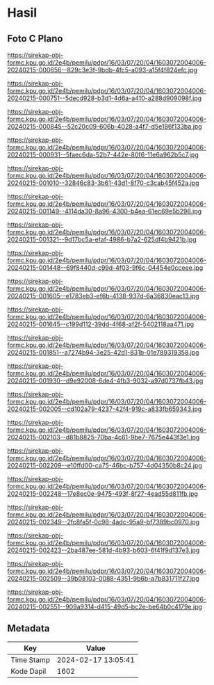 # Hasil

## Foto C Plano

https://sirekap-obj-formc.kpu.go.id/2e4b/pemilu/pdpr/16/03/07/20/04/1603072004006-20240215-000656--829c3e3f-9bdb-4fc5-a093-a15f4f824efc.jpg

https://sirekap-obj-formc.kpu.go.id/2e4b/pemilu/pdpr/16/03/07/20/04/1603072004006-20240215-000751--5decd928-b3d1-4d6a-a410-a288d909098f.jpg

https://sirekap-obj-formc.kpu.go.id/2e4b/pemilu/pdpr/16/03/07/20/04/1603072004006-20240215-000845--52c20c09-606b-4028-a4f7-d5e186f133ba.jpg

https://sirekap-obj-formc.kpu.go.id/2e4b/pemilu/pdpr/16/03/07/20/04/1603072004006-20240215-000931--5faec6da-52b7-442e-80f6-11e6a962b5c7.jpg

https://sirekap-obj-formc.kpu.go.id/2e4b/pemilu/pdpr/16/03/07/20/04/1603072004006-20240215-001010--32846c83-3b61-43d1-8f70-c3cab45f452a.jpg

https://sirekap-obj-formc.kpu.go.id/2e4b/pemilu/pdpr/16/03/07/20/04/1603072004006-20240215-001149--4114da30-8a96-4300-b4ea-61ec69e5b296.jpg

https://sirekap-obj-formc.kpu.go.id/2e4b/pemilu/pdpr/16/03/07/20/04/1603072004006-20240215-001321--9d17bc5a-efaf-4986-b7a2-625df4b9421b.jpg

https://sirekap-obj-formc.kpu.go.id/2e4b/pemilu/pdpr/16/03/07/20/04/1603072004006-20240215-001448--69f8440d-c99d-4f03-9f6c-04454e0cceee.jpg

https://sirekap-obj-formc.kpu.go.id/2e4b/pemilu/pdpr/16/03/07/20/04/1603072004006-20240215-001605--e1783eb3-ef6b-4138-937d-6a36830eac13.jpg

https://sirekap-obj-formc.kpu.go.id/2e4b/pemilu/pdpr/16/03/07/20/04/1603072004006-20240215-001645--c199d112-39dd-4f68-af2f-5402118aa471.jpg

https://sirekap-obj-formc.kpu.go.id/2e4b/pemilu/pdpr/16/03/07/20/04/1603072004006-20240215-001851--a7274b94-3e25-42d1-831b-01e789319358.jpg

https://sirekap-obj-formc.kpu.go.id/2e4b/pemilu/pdpr/16/03/07/20/04/1603072004006-20240215-001930--d9e92008-6de4-4fb3-9032-a97d0737fb43.jpg

https://sirekap-obj-formc.kpu.go.id/2e4b/pemilu/pdpr/16/03/07/20/04/1603072004006-20240215-002005--cd102a79-4237-42f4-919c-a833fb659343.jpg

https://sirekap-obj-formc.kpu.go.id/2e4b/pemilu/pdpr/16/03/07/20/04/1603072004006-20240215-002103--d81b8825-70ba-4c61-9be7-7675e443f3e1.jpg

https://sirekap-obj-formc.kpu.go.id/2e4b/pemilu/pdpr/16/03/07/20/04/1603072004006-20240215-002209--e10ffd00-ca75-46bc-b757-4d04350b8c24.jpg

https://sirekap-obj-formc.kpu.go.id/2e4b/pemilu/pdpr/16/03/07/20/04/1603072004006-20240215-002248--17e8ec0e-9475-493f-8f27-4ead55d811fb.jpg

https://sirekap-obj-formc.kpu.go.id/2e4b/pemilu/pdpr/16/03/07/20/04/1603072004006-20240215-002349--2fc8fa5f-0c98-4adc-95a9-bf7389bc0970.jpg

https://sirekap-obj-formc.kpu.go.id/2e4b/pemilu/pdpr/16/03/07/20/04/1603072004006-20240215-002423--2ba487ee-581d-4b93-b603-6f41f9d137e3.jpg

https://sirekap-obj-formc.kpu.go.id/2e4b/pemilu/pdpr/16/03/07/20/04/1603072004006-20240215-002509--39b08103-0088-4351-9b6b-a7b831711f27.jpg

https://sirekap-obj-formc.kpu.go.id/2e4b/pemilu/pdpr/16/03/07/20/04/1603072004006-20240215-002551--909a9314-d415-49d5-bc2e-be64b0c4179e.jpg


## Metadata

| Key        | Value               |
| ---------- | ------------------- |
| Time Stamp | 2024-02-17 13:05:41 |
| Kode Dapil | 1602                |



